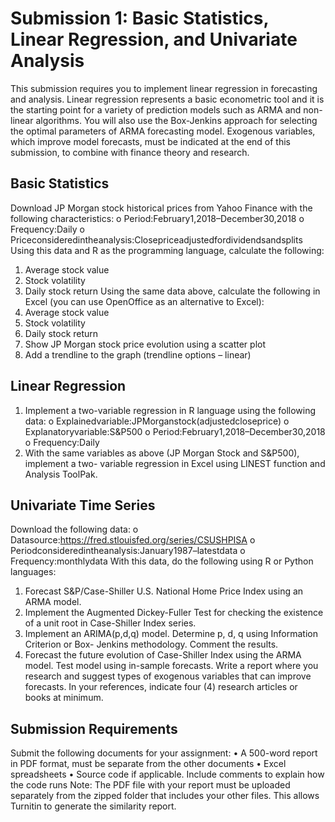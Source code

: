 # Submission 1: Basic Statistics, Linear Regression, and Univariate Analysis
This submission requires you to implement linear regression in forecasting and analysis. Linear regression represents a basic econometric tool and it is the starting point for a variety of prediction models such as ARMA and non-linear algorithms. You will also use the Box-Jenkins approach for selecting the optimal parameters of ARMA forecasting model. Exogenous variables, which improve model forecasts, must be indicated at the end of this submission, to combine with finance theory and research.

## Basic Statistics
Download JP Morgan stock historical prices from Yahoo Finance with the following characteristics:
  o Period:February1,2018–December30,2018
  o Frequency:Daily
  o Priceconsideredintheanalysis:Closepriceadjustedfordividendsandsplits
Using this data and R as the programming language, calculate the following:
  1. Average stock value
  2. Stock volatility
  3. Daily stock return
Using the same data above, calculate the following in Excel (you can use OpenOffice as an alternative to Excel):
  1. Average stock value
  2. Stock volatility
  3. Daily stock return
  4. Show JP Morgan stock price evolution using a scatter plot
  5. Add a trendline to the graph (trendline options – linear)

## Linear Regression
  1. Implement a two-variable regression in R language using the following data: o Explainedvariable:JPMorganstock(adjustedcloseprice)
    o Explanatoryvariable:S&P500
    o Period:February1,2018–December30,2018
    o Frequency:Daily
  2. With the same variables as above (JP Morgan Stock and S&P500), implement a two-
variable regression in Excel using LINEST function and Analysis ToolPak. 

## Univariate Time Series
Download the following data:
  o Datasource:https://fred.stlouisfed.org/series/CSUSHPISA
  o Periodconsideredintheanalysis:January1987–latestdata 
  o Frequency:monthlydata
With this data, do the following using R or Python languages:
  1. Forecast S&P/Case-Shiller U.S. National Home Price Index using an ARMA model.
  2. Implement the Augmented Dickey-Fuller Test for checking the existence of a unit root in Case-Shiller Index series.
  3. Implement an ARIMA(p,d,q) model. Determine p, d, q using Information Criterion or Box- Jenkins methodology. Comment the results.
  4. Forecast the future evolution of Case-Shiller Index using the ARMA model. Test model using in-sample forecasts.
Write a report where you research and suggest types of exogenous variables that can improve forecasts. In your references, indicate four (4) research articles or books at minimum.

## Submission Requirements
Submit the following documents for your assignment:
  • A 500-word report in PDF format, must be separate from the other documents
  • Excel spreadsheets
  • Source code if applicable. Include comments to explain how the code runs
Note: The PDF file with your report must be uploaded separately from the zipped folder that includes your other files. This allows Turnitin to generate the similarity report.
